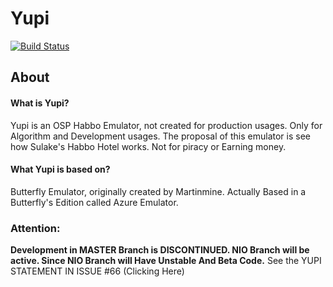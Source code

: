 # Yupi

[![Build Status](https://travis-ci.org/sant0ro/Yupi.svg?branch=master)](https://travis-ci.org/sant0ro/Yupi)

## About

#### What is Yupi?
Yupi is an OSP Habbo Emulator, not created for production usages. Only for Algorithm and Development usages. The proposal of this emulator is see how Sulake's Habbo Hotel works. Not for piracy or Earning money.

#### What Yupi is based on?
Butterfly Emulator, originally created by Martinmine. Actually Based in a Butterfly's Edition called Azure Emulator.

### Attention:
<b>Development in MASTER Branch is DISCONTINUED. NIO Branch will be active. Since NIO Branch will Have Unstable And Beta Code.</b>
See the YUPI STATEMENT IN ISSUE #66 (Clicking Here)
